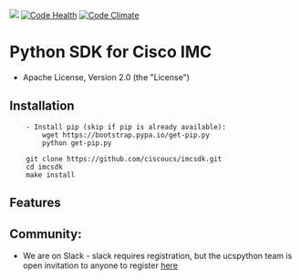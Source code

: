 [![](https://ucspython.herokuapp.com/badge.svg)](https://ucspython.herokuapp.com)
[![Code Health](https://landscape.io/github/CiscoUcs/imcsdk/master/landscape.svg?style=flat)](https://landscape.io/github/CiscoUcs/imcsdk/master)
[![Code Climate](https://codeclimate.com/github/CiscoUcs/imcsdk/badges/gpa.svg)](https://codeclimate.com/github/CiscoUcs/imcsdk)


# Python SDK for Cisco IMC

* Apache License, Version 2.0 (the "License")

## Installation
```
    - Install pip (skip if pip is already available):
        wget https://bootstrap.pypa.io/get-pip.py
        python get-pip.py

    git clone https://github.com/ciscoucs/imcsdk.git
    cd imcsdk
    make install
```

## Features


## Community:

* We are on Slack - slack requires registration, but the ucspython team is open invitation to
  anyone to register [here](https://ucspython.herokuapp.com) 

